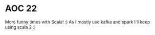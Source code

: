 # AOC 22

More funny times with Scala! :) As I mostly use kafka and spark I'll keep using scala 2 :) 